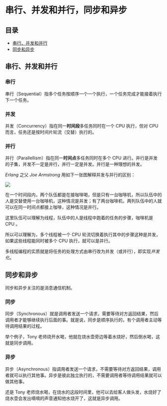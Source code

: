 # 串行、并发和并行，同步和异步

## 目录

- [串行、并发和并行](#串行、并发和并行)
- [同步和异步](#同步和异步)

## 串行、并发和并行



### 串行

串行（Sequential）指多个任务按顺序一个一个执行，一个任务完成才能接着执行下一个任务。



### 并发

并发（Concurrency）指在同一**时间段**多任务同时在一个 CPU 执行，但对 CPU 而言，任务还是按时间片轮流（交替）执行的。



### 并行

并行（Parallellism）指在同一**时间点**多任务同时在多个 CPU 进行。并行是并发的子集，并发不一定是并行，并行一定是并发。并行是一种理想的并发。

*Erlang*  之父  *Joe Armstrong* 用如下一张图解释并发与并行的区别：

![](https://upload-images.jianshu.io/upload_images/3297676-f62424a6b8223605.png?imageMogr2/auto-orient/strip%7CimageView2/2/w/1240)

在一个时间段内，两个队伍都是在接咖啡喝，但是只有一台咖啡机，所以队伍中的人是交替使用一台咖啡机，这种情况是并发；有了两台咖啡机，两列队伍中的人就可以在同一时间点都接上咖啡，这种情况是并行。

这里队伍可以理解为线程，队伍中的人是线程中跑着的任务的步骤，咖啡机是 CPU 。

所以可以理解为，多个线程被一个 CPU 轮流切换着执行其中的步骤这种是并发，如果这些线程能同时被多个 CPU  执行，就可以是并行。

多线程编程的实质就是将任务的处理方式由串行改为并发（或并行），即实现*并发化*。



## 同步和异步

同步和异步关注的是消息通信机制。

### 同步

同步（Synchronous）就是调用者发送一个请求，需要等待对方返回结果，然后调用者才能够继续执行后面的事。就是说，同步是顺序执行的，有个调用者主动等待调用结果的过程。

举个例子，Tony 老师烧开水喝，他就在烧水壶旁边等着水烧好，然后倒水喝，这就是同步调用。

### 异步

异步（Asynchronous）指调用者发送一个请求，不需要等待对方返回结果，调用者就可以执行其他事。异步是彼此独立执行的，不需要调用者等待调用结果就可以做其他事。

还是 Tony 老师烧水喝，在烧水的这段时间里，他可以去给客人做头发，水烧好了烧水壶会发出嘀嘀的声音通知他水烧开了，这就是异步调用。